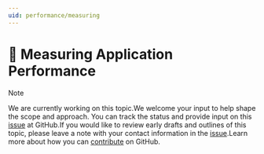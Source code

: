```yaml
---
uid: performance/measuring
---
```

# 🔧 Measuring Application Performance

> [!NOTE]
> We are currently working on this topic.We welcome your input to help shape the scope and approach. You can track the status and provide input on this [issue](https://github.com/aspnet/Docs/issues/100) at GitHub.If you would like to review early drafts and outlines of this topic, please leave a note with your contact information in the [issue](https://github.com/aspnet/Docs/issues/100).Learn more about how you can [contribute](https://github.com/aspnet/Docs/blob/master/CONTRIBUTING.md) on GitHub.
